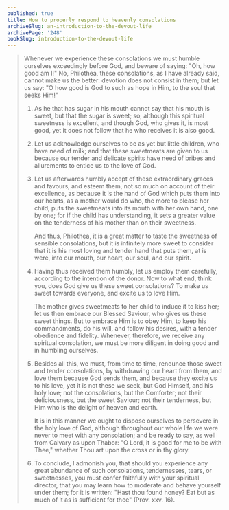 ```yaml
---
published: true
title: How to properly respond to heavenly consolations
archiveSlug: an-introduction-to-the-devout-life
archivePage: '248'
bookSlug: introduction-to-the-devout-life
---
```


> Whenever we experience these consolations we must humble ourselves exceedingly before God, and beware of saying: "Oh, how good am I!" No, Philothea, these consolations, as I have already said, cannot make us the better: devotion does not consist in them; but let us say: "O how good is God to such as hope in Him, to the soul that seeks Him!"
>
> 1. As he that has sugar in his mouth cannot say that his mouth is sweet, but that the sugar is sweet; so, although this spiritual sweetness is excellent, and though God, who gives it, is most good, yet it does not follow that he who receives it is also good.
>
> 2. Let us acknowledge ourselves to be as yet but little children, who have need of milk; and that these sweetmeats are given to us because our tender and delicate spirits have need of bribes and allurements to entice us to the love of God.
>
> 3. Let us afterwards humbly accept of these extraordinary graces and favours, and esteem them, not so much on account of their excellence, as because it is the hand of God which puts them into our hearts, as a mother would do who, the more to please her child, puts the sweetmeats into its mouth with her own hand, one by one; for if the child has understanding, it sets a greater value on the tenderness of his mother than on their sweetness.
>
>    And thus, Philothea, it is a great matter to taste the sweetness of sensible consolations, but it is infinitely more sweet to consider that it is his most loving and tender hand that puts them, at is were, into our mouth, our heart, our soul, and our spirit.
>
> 4. Having thus received them humbly, let us employ them carefully, according to the intention of the donor. Now to what end, think you, does God give us these sweet consolations? To make us sweet towards everyone, and excite us to love Him.
>
>    The mother gives sweetmeats to her child to induce it to kiss her; let us then embrace our Blessed Saviour, who gives us these sweet things. But to embrace Him is to obey Him, to keep his commandments, do his will, and follow his desires, with a tender obedience and fidelity. Whenever, therefore, we receive any spiritual consolation, we must be more diligent in doing good and in humbling ourselves.
>
> 5. Besides all this, we must, from time to time, renounce those sweet and tender consolations, by withdrawing our heart from them, and love them because God sends them, and because they excite us to his love, yet it is not these we seek, but God Himself, and his holy love; not the consolations, but the Comforter; not their deliciousness, but the sweet Saviour; not their tenderness, but Him who is the delight of heaven and earth.
>
>    It is in this manner we ought to dispose ourselves to persevere in the holy love of God, although throughout our whole life we were never to meet with any consolation; and be ready to say, as well from Calvary as upon Thabor: "O Lord, it is good for me to be with Thee," whether Thou art upon the cross or in thy glory.
>
> 6. To conclude, I admonish you, that should you experience any great abundance of such consolations, tendernesses, tears, or sweetnesses, you must confer faithfully with your spiritual director, that you may learn how to moderate and behave yourself under them; for it is written: "Hast thou found honey? Eat but as much of it as is sufficient for thee" (Prov. xxv. 16).
